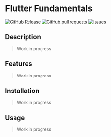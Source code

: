 # Flutter Fundamentals
[![GitHub Release](https://img.shields.io/github/release/zjayers/flutter.fundamentals.svg?style=flat)](https://github.com/zjayers/flutter.fundamentals/releases)
[![GitHub pull requests](https://img.shields.io/github/issues-pr/zjayers/flutter.fundamentals.svg?style=flat)](https://github.com/zjayers/flutter.fundamentals/pulls)
[![Issues](https://img.shields.io/github/issues-raw/zjayers/flutter.fundamentals.svg?maxAge=25000)](https://github.com/zjayers/flutter.fundamentals/issues)

## Description

> Work in progress

## Features

> Work in progress

## Installation

> Work in progress

## Usage

> Work in progress
